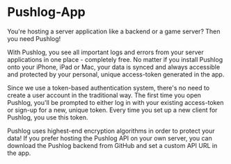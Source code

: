 # Pushlog-App

You're hosting a server application like a backend or a game server? Then you need Pushlog!

With Pushlog, you see all important logs and errors from your server applications in one place - completely free. No matter if you install Pushlog onto your iPhone, iPad or Mac, your data is synced and always accessible and protected by your personal, unique access-token generated in the app.

Since we use a token-based authentication system, there's no need to create a user account in the traditional way. The first time you open Pushlog, you'll be prompted to either log in with your existing access-token or sign-up for a new, unique token. Every time you set up a new client for Pushlog, you use this token.

Pushlog uses highest-end encryption algorithms in order to protect your data! If you prefer hosting the Pushlog API on your own server, you can download the Pushlog backend from GitHub and set a custom API URL in the app.
